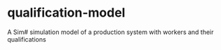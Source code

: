 # qualification-model
A Sim# simulation model of a production system with workers and their qualifications
